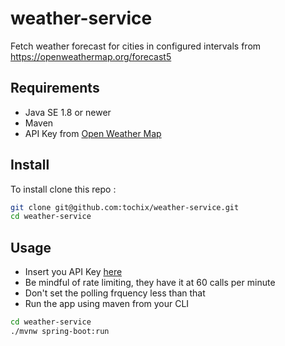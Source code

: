 # weather-service
Fetch weather forecast for cities in configured intervals from https://openweathermap.org/forecast5

Requirements
------------
- Java SE 1.8 or newer
- Maven
- API Key from [Open Weather Map][owm] 

Install
-------

To install clone this repo :

```sh
git clone git@github.com:tochix/weather-service.git
cd weather-service
```

Usage
-----
- Insert you API Key [here][api_key]
- Be mindful of rate limiting, they have it at 60 calls per minute
- Don't set the polling frquency less than that
- Run the app using maven from your CLI

```sh
cd weather-service
./mvnw spring-boot:run
```

[owm]: https://openweathermap.org/appid
[api_key]: https://github.com/tochix/weather-service/blob/master/src/main/resources/application.properties#L4
